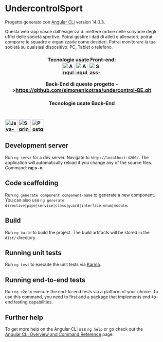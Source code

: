 # UndercontrolSport

Progetto generato con [Angular CLI](https://github.com/angular/angular-cli) version 14.0.3.

Questa web-app nasce dall'esigenza di mettere ordine nelle scrivanie degli uffici delle società sportive. Potrai gestire i dati di atleti e allenatori, potrai comporre le squadre e organizzarle come desideri.
Potrai monitorare la tua società su qualsiasi dispositivo: PC, Tablet o telefono.</br>
<h3 align="center"><strong>Tecnologie usate Front-end:</strong></br>
<img src="https://user-images.githubusercontent.com/104636288/199508866-bc43861e-183c-443c-baa3-d6cc3fdc08f7.png" width="40px" height="40px" alt="Angular-Logo">
<img src="https://user-images.githubusercontent.com/104636288/199511606-94aec76a-e015-4695-9c70-6f9b8fece6c5.png" width="40px" height="40px" alt="AngularMaterial-Logo">
<img src="https://user-images.githubusercontent.com/104636288/199512075-150cc2a6-2fdc-4d81-a5de-08f83ef0385e.png" width="40px" height="40px" alt="Sass-Logo">

Back-End di questo progetto ->https://github.com/simonenicotraa/undercontrol-BE.git</br>
  <h3 align="center"><strong>Tecnologie usate Back-End </strong><h3></br>
<img src="https://user-images.githubusercontent.com/104636288/199513032-517673ed-ea69-44a9-8614-77bae516808b.png" width="40px" height="40px" alt="Java-logo">
<img src="https://user-images.githubusercontent.com/104636288/199512940-7db0ff07-c727-48b3-b2d9-acb992357cda.png" width="40px" height="40px" alt="Spring-Logo">
<img src="https://user-images.githubusercontent.com/104636288/199512976-7b769c16-944f-4d8b-8cd4-89d10bbc402d.png" width="40px" height="40px" alt="Postgresql-logo">


## Development server

Run `ng serve` for a dev server. Navigate to `http://localhost:4200/`. The application will automatically reload if you change any of the source files.</br>
Command: <strong>ng s -o</strong>

## Code scaffolding

Run `ng generate component component-name` to generate a new component. You can also use `ng generate directive|pipe|service|class|guard|interface|enum|module`.

## Build

Run `ng build` to build the project. The build artifacts will be stored in the `dist/` directory.

## Running unit tests

Run `ng test` to execute the unit tests via [Karma](https://karma-runner.github.io).

## Running end-to-end tests

Run `ng e2e` to execute the end-to-end tests via a platform of your choice. To use this command, you need to first add a package that implements end-to-end testing capabilities.

## Further help

To get more help on the Angular CLI use `ng help` or go check out the [Angular CLI Overview and Command Reference](https://angular.io/cli) page.
